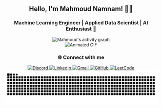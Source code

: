 
<h2 align="center">Hello, I'm Mahmoud Namnam! 👋🏼</h2>
<h3 align="center">Machine Learning Engineer | Applied Data Scientist | AI Enthusiast 🚀</h3>


<!-- Activity Graph & GitHub Stats -->
<div align="center">
  <img src="https://github-readme-activity-graph.vercel.app/graph?username=MahmoudNamNam&area=true&hide_border=true&theme=react-dark" width="80%" alt="Mahmoud's activity graph" />
</div>

<div align="center">
<!--  <img src="https://github-readme-streak-stats.herokuapp.com?user=MahmoudNamNam&theme=city-lights&hide_border=false" height="198" width="49%" alt="GitHub Streak" /> -->

  
 <img src="https://github.com/MahmoudNamNam/MahmoudNamNam/blob/main/img.gif" height="198" alt="Animated GIF" />
</div>

<!-- 
About Me Section
<h3 align="center">👨‍💻 About Me</h3>
<p align="center">
  I'm a dedicated Computer Science student with a deep passion for leveraging technology to solve real-world problems. I have a strong interest in data science, artificial intelligence, and software development. When I'm not coding, you can find me learning new languages, experimenting in the kitchen 🍳, running 🏃‍♂️, reading books 📚, or enjoying music 🎶. Let's connect and collaborate on innovative projects!
</p>

Languages & Tools Section
<h3 align="center">🛠️ Languages & Tools</h3>
<div align="center">
  Programming Languages
  <img src="https://cdn.jsdelivr.net/gh/devicons/devicon/icons/cplusplus/cplusplus-original.svg" height="40" alt="C++" />
  <img src="https://cdn.jsdelivr.net/gh/devicons/devicon/icons/python/python-original.svg" height="40" alt="Python" />
  
  Data Science & ML Libraries
  <img src="https://cdn.jsdelivr.net/gh/devicons/devicon/icons/pandas/pandas-original.svg" height="40" alt="Pandas" />
  <img src="https://cdn.jsdelivr.net/gh/devicons/devicon/icons/numpy/numpy-original.svg" height="40" alt="NumPy" />
  <img src="https://upload.wikimedia.org/wikipedia/commons/0/05/Scikit_learn_logo_small.svg" height="40" alt="Scikit-learn" />
  <img src="https://raw.githubusercontent.com/opencv/opencv/master/doc/opencv-logo.png" height="40" alt="OpenCV" />
  <img src="https://cdn.jsdelivr.net/gh/devicons/devicon/icons/pytorch/pytorch-original.svg" height="40" alt="PyTorch" />

  BI Tools
  <img src="https://img.icons8.com/color/48/000000/tableau-software.png" height="40" alt="Tableau" />
  <img src="https://img.icons8.com/color/48/000000/power-bi.png" height="40" alt="Power BI" />
  
  Databases and Other Tools
  <img src="https://cdn.jsdelivr.net/gh/devicons/devicon/icons/mysql/mysql-original.svg" height="40" alt="MySQL" />
  <img src="https://cdn.jsdelivr.net/gh/devicons/devicon/icons/jupyter/jupyter-original.svg" height="40" alt="Jupyter" />
  <img src="https://cdn.jsdelivr.net/gh/devicons/devicon/icons/vscode/vscode-original.svg" height="40" alt="VSCode" />
  <img src="https://cdn.jsdelivr.net/gh/devicons/devicon/icons/git/git-original.svg" height="40" alt="Git" />
</div>

Skills & Achievements Section
<h3 align="center">🎓 Skills & Achievements</h3>
<div align="center">
  <img src="https://img.shields.io/badge/C++-blue.svg?style=for-the-badge&logo=c%2B%2B&logoColor=white" alt="C++ Badge" />
  <img src="https://img.shields.io/badge/Python-green.svg?style=for-the-badge&logo=python&logoColor=white" alt="Python Badge" />
  <img src="https://img.shields.io/badge/Data_Science-blueviolet?style=for-the-badge&logo=data-science&logoColor=white" alt="Data Science Badge" />
  <img src="https://img.shields.io/badge/Machine_Learning-yellowgreen?style=for-the-badge&logo=machine-learning&logoColor=white" alt="Machine Learning Badge" />
</div>
-->

<!-- Social Links Section -->
<h3 align="center">🌐 Connect with me</h3>
<div align="center">
  <a href="https://discord.com/users/mahmoud1097" target="_blank">
    <img src="https://img.shields.io/static/v1?message=Discord&logo=discord&label=&color=7289DA&logoColor=white&labelColor=&style=for-the-badge" height="35" alt="Discord" />
  </a>
  <a href="https://www.linkedin.com/in/mahmoudnamnam" target="_blank">
    <img src="https://img.shields.io/static/v1?message=LinkedIn&logo=linkedin&label=&color=0077B5&logoColor=white&labelColor=&style=for-the-badge" height="35" alt="LinkedIn" />
  </a>
  <a href="mailto:mahmoud.namnam72@gmail.com" target="_blank">
    <img src="https://img.shields.io/static/v1?message=Gmail&logo=gmail&label=&color=D14836&logoColor=white&labelColor=&style=for-the-badge" height="35" alt="Gmail" />
  </a>
  <a href="https://github.com/MahmoudNamNam" target="_blank">
    <img src="https://img.shields.io/static/v1?message=GitHub&logo=github&label=&color=181717&logoColor=white&labelColor=&style=for-the-badge" height="35" alt="GitHub" />
  </a>
  <a href="https://leetcode.com/MahmoudNamNam/" target="_blank">
    <img src="https://img.shields.io/static/v1?message=LeetCode&logo=leetcode&label=&color=FFA116&logoColor=white&labelColor=&style=for-the-badge" height="35" alt="LeetCode" />
  </a>
</div>

<!-- Snake Animation -->
<div align="center">
  <img src="https://github.com/MahmoudNamNam/MahmoudNamNam/blob/output/snake.svg" alt="Snake animation" />
</div>

